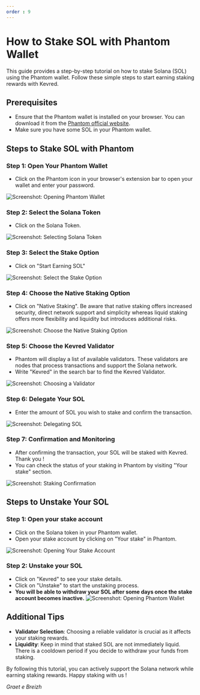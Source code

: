```yaml
---
order : 9
---
```


# How to Stake SOL with Phantom Wallet

This guide provides a step-by-step tutorial on how to stake Solana (SOL) using the Phantom wallet. Follow these simple steps to start earning staking rewards with Kevred.


## Prerequisites
- Ensure that the Phantom wallet is installed on your browser. You can download it from the [Phantom official website](https://phantom.app/).
- Make sure you have some SOL in your Phantom wallet.

## Steps to Stake SOL with Phantom

### Step 1: Open Your Phantom Wallet
- Click on the Phantom icon in your browser's extension bar to open your wallet and enter your password.

![Screenshot: Opening Phantom Wallet](static/step0.png)

### Step 2: Select the Solana Token
- Click on the Solana Token.

![Screenshot: Selecting Solana Token](static/step1.png)


### Step 3: Select the Stake Option
- Click on "Start Earning SOL"

![Screenshot: Select the Stake Option](static/step2.png)


### Step 4: Choose the Native Staking Option
- Click on "Native Staking". Be aware that native staking offers increased security, direct network support and simplicity whereas liquid staking offers more flexibility and liquidity but introduces additional risks.

![Screenshot: Choose the Native Staking Option](static/step3.png)


### Step 5: Choose the Kevred Validator
- Phantom will display a list of available validators. These validators are nodes that process transactions and support the Solana network.
- Write "Kevred" in the search bar to find the Kevred Validator.

![Screenshot: Choosing a Validator](static/step4.png)

### Step 6: Delegate Your SOL
- Enter the amount of SOL you wish to stake and confirm the transaction.

![Screenshot: Delegating SOL](static/step5.png)

### Step 7: Confirmation and Monitoring
- After confirming the transaction, your SOL will be staked with Kevred. Thank you ! 
- You can check the status of your staking in Phantom by visiting "Your stake" section.

![Screenshot: Staking Confirmation](static/step6.png)


## Steps to Unstake Your SOL

### Step 1: Open your stake account
- Click on the Solana token in your Phantom wallet.
- Open your stake account by clicking on "Your stake" in Phantom.

![Screenshot: Opening Your Stake Account](static/step7.png)


### Step 2: Unstake your SOL
- Click on "Kevred" to see your stake details.
- Click on "Unstake" to start the unstaking process.
- **You will be able to withdraw your SOL after some days once the stake account becomes inactive.**
![Screenshot: Opening Phantom Wallet](static/step8.png)



## Additional Tips
- **Validator Selection**: Choosing a reliable validator is crucial as it affects your staking rewards.
- **Liquidity**: Keep in mind that staked SOL are not immediately liquid. There is a cooldown period if you decide to withdraw your funds from staking.

By following this tutorial, you can actively support the Solana network while earning staking rewards. Happy staking with us ! 


*Graet e Breizh*





